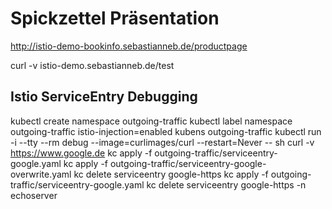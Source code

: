 # Spickzettel Präsentation

<http://istio-demo-bookinfo.sebastianneb.de/productpage>

curl -v istio-demo.sebastianneb.de/test

## Istio ServiceEntry Debugging

kubectl create namespace outgoing-traffic
kubectl label namespace outgoing-traffic istio-injection=enabled
kubens outgoing-traffic
kubectl run -i --tty --rm debug --image=curlimages/curl --restart=Never -- sh
curl -v <https://www.google.de>
kc apply -f outgoing-traffic/serviceentry-google.yaml
kc apply -f outgoing-traffic/serviceentry-google-overwrite.yaml
kc delete serviceentry google-https
kc apply -f outgoing-traffic/serviceentry-google.yaml
kc delete serviceentry google-https -n echoserver
